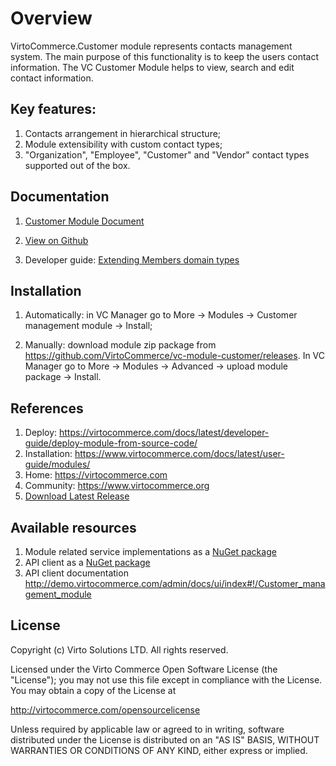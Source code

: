 # Overview

VirtoCommerce.Customer module represents contacts management system. The main purpose of this functionality is to keep the users contact information. The VC Customer Module helps to view, search and edit contact information.

## Key features:

1. Сontacts arrangement in hierarchical structure;
1. Module extensibility with custom contact types;
1. "Organization", "Employee", "Customer" and "Vendor" contact types supported out of the box.

## Documentation

1. [Customer Module Document](/docs/index.md)
1. [View on Github](https://github.com/VirtoCommerce/vc-module-customer)

1. Developer guide: <a href="https://virtocommerce.com/docs/vc2devguide/extending-commerce/extending-members-domain-types" target="_blank">Extending Members domain types</a>

## Installation

1. Automatically: in VC Manager go to More -> Modules -> Customer management module -> Install;

1. Manually: download module zip package from https://github.com/VirtoCommerce/vc-module-customer/releases. In VC Manager go to More -> Modules -> Advanced -> upload module package -> Install.

## References

1. Deploy: https://virtocommerce.com/docs/latest/developer-guide/deploy-module-from-source-code/
1. Installation: https://www.virtocommerce.com/docs/latest/user-guide/modules/
1. Home: https://virtocommerce.com
1. Community: https://www.virtocommerce.org
1. [Download Latest Release](https://github.com/VirtoCommerce/vc-module-customer/releases/tag/3.2.0)

## Available resources

1. Module related service implementations as a <a href="https://www.nuget.org/packages/VirtoCommerce.CustomerModule.Data" target="_blank">NuGet package</a>
1. API client as a <a href="https://www.nuget.org/packages/VirtoCommerce.CustomerModule.Client" target="_blank">NuGet package</a>
1. API client documentation http://demo.virtocommerce.com/admin/docs/ui/index#!/Customer_management_module

## License

Copyright (c) Virto Solutions LTD.  All rights reserved.

Licensed under the Virto Commerce Open Software License (the "License"); you
may not use this file except in compliance with the License. You may
obtain a copy of the License at

http://virtocommerce.com/opensourcelicense

Unless required by applicable law or agreed to in writing, software
distributed under the License is distributed on an "AS IS" BASIS,
WITHOUT WARRANTIES OR CONDITIONS OF ANY KIND, either express or
implied.

